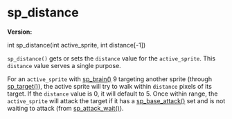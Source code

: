 # sp_distance

**Version:** <VersionInfo dink="" standalone />&nbsp;<VersionInfo freedink="" standalone />&nbsp;<VersionInfo dinkhd="" standalone />&nbsp;<VersionInfo yedink="" standalone />

<Prototype>int sp_distance(int active_sprite, int distance[-1])</Prototype>

`sp_distance()` gets or sets the `distance` value for the `active_sprite`. This `distance` value serves a single purpose.

For an `active_sprite` with [sp_brain()](./sp-brain.md) 9 targeting another sprite (through [sp_target()](./sp-target.md)), the active sprite will try to walk within `distance` pixels of its target. If the `distance` value is 0, it will default to 5. Once within range, the `active_sprite` will attack the target if it has a [sp_base_attack()](./sp-base-attack.md) set and is not waiting to attack (from [sp_attack_wait()](./sp-attack-wait.md)).
